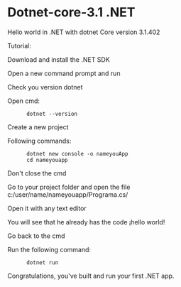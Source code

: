 # Dotnet-core-3.1 .NET
Hello world in .NET with dotnet Core version 3.1.402

Tutorial:

Download and install the .NET SDK

Open a new command prompt and run

Check you version dotnet


Open cmd:
          
          dotnet --version


Create a new project

Following commands:

          dotnet new console -o nameyouApp
          cd nameyouapp
          
          

Don't close the cmd 

Go to your project folder and open the file c:/user/name/nameyouapp/Programa.cs/ 

Open it with any text editor

You will see that he already has the code ¡hello world!

Go back to the cmd

Run the following command:

          dotnet run
            



Congratulations, you've built and run your first .NET app.
